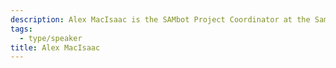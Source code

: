```yaml
---
description: Alex MacIsaac is the SAMbot Project Coordinator at the Samara Centre of Democracy. He's a recent graduate from McMaster University's Master of Public Policy in Digital Society program.
tags:
  - type/speaker
title: Alex MacIsaac
---
```

